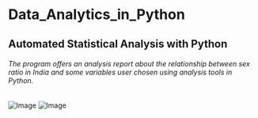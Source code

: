 # Data_Analytics_in_Python
## Automated Statistical Analysis with Python
###### The program offers an analysis report about the relationship between sex ratio in India and some variables user chosen using analysis tools in Python.  
![Image](https://github.com/rudxowl/PortfolioWeb/rudxowl.gitbut.io/blob/master/web-dev/images/portfolioweb.png)
![Image](https://github.com/rudxowl/PortfolioWeb/rudxowl.gitbut.io/blob/master/web-dev/images/portfolioweb2.png)
